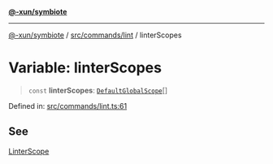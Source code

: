 [**@-xun/symbiote**](../../../../README.md)

***

[@-xun/symbiote](../../../../README.md) / [src/commands/lint](../README.md) / linterScopes

# Variable: linterScopes

> `const` **linterScopes**: [`DefaultGlobalScope`](../../../configure/enumerations/DefaultGlobalScope.md)[]

Defined in: [src/commands/lint.ts:61](https://github.com/Xunnamius/symbiote/blob/5ab38d0bb0a593488721fdd41b6c1fcc4618d081/src/commands/lint.ts#L61)

## See

[LinterScope](../../../configure/enumerations/DefaultGlobalScope.md)
